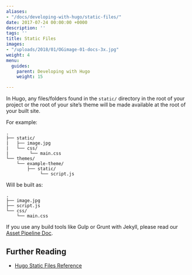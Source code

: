 ```yaml
---
aliases:
- "/docs/developing-with-hugo/static-files/"
date: 2017-07-24 00:00:00 +0000
description: ''
tags: ''
title: Static Files
images:
- "/uploads/2018/01/OGimage-01-docs-3x.jpg"
weight: 4
menu:
  guides:
    parent: Developing with Hugo
    weight: 15

---
```

In Hugo, any files/folders found in the `static/` directory in the root of your project or the root of your site’s theme will be made available at the root of your built site.

For example:
```
.
├── static/
|   ├── image.jpg
|   └── css/
|        └── main.css
└── themes/
    └── example-theme/
        ├── static/
             └── script.js
```

Will be built as:

```
.
├── image.jpg
├── script.js
└── css/
    └── main.css
```

If you use any build tools like Gulp or Grunt with Jekyll, please read our [Asset Pipeline Doc][1].

## Further Reading
- [Hugo Static Files Reference](https://gohugo.io/themes/creating/#static)

[1]:	/docs/guides/developing-with-hugo/asset-pipeline
